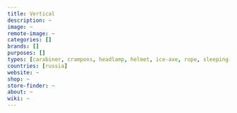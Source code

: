 ```yaml
---
title: Vertical
description: ~
image: ~
remote-image: ~
categories: []
brands: []
purposes: []
types: [carabiner, crampons, headlamp, helmet, ice-axe, rope, sleeping-bag]
countries: [russia]
website: ~
shop: ~
store-finder: ~
about: ~
wiki: ~
---
```

